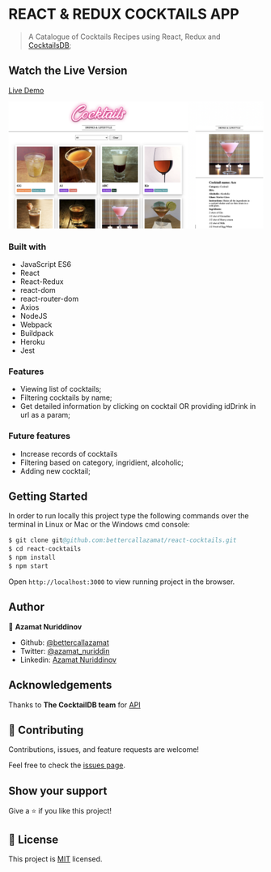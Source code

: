 # REACT & REDUX COCKTAILS APP

> A Catalogue of Cocktails Recipes using React, Redux and [CocktailsDB](https://www.thecocktaildb.com/api.php);

## Watch the Live Version

[Live Demo](https://azamats-cocktails.herokuapp.com/)

![screenshot](./src/assets/images/screenshot.png)

### Built with
- JavaScript ES6
- React
- React-Redux
- react-dom
- react-router-dom
- Axios
- NodeJS
- Webpack
- Buildpack
- Heroku
- Jest

### Features
- Viewing list of cocktails;
- Filtering cocktails by name;
- Get detailed information by clicking on cocktail OR providing idDrink in url as a param;

### Future features
- Increase records of cocktails
- Filtering based on category, ingridient, alcoholic;
- Adding new cocktail;

## Getting Started

In order to run locally this project type the following commands over the terminal in Linux or Mac or the Windows cmd console:

```s
$ git clone git@github.com:bettercallazamat/react-cocktails.git
$ cd react-cocktails
$ npm install
$ npm start

```

Open `http://localhost:3000` to view running project in the browser.

## Author

👤 **Azamat Nuriddinov**

- Github: [@bettercallazamat](https://github.com/bettercallazamat)
- Twitter: [@azamat_nuriddin](https://twitter.com/azamat_nuriddin)
- Linkedin: [Azamat Nuriddinov](https://www.linkedin.com/in/azamat-nuriddinov/)

## Acknowledgements
Thanks to <strong>The CocktailDB team</strong> for [API](https://www.thecocktaildb.com/api.php)

## 🤝 Contributing

Contributions, issues, and feature requests are welcome!

Feel free to check the [issues page](https://github.com/bettercallazamat/react-cocktails/issues).

## Show your support

Give a ⭐️ if you like this project!

## 📝 License

This project is [MIT](https://opensource.org/licenses/MIT) licensed.